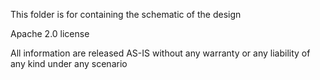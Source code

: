 This folder is for containing the schematic of the design

Apache 2.0 license

All information are released AS-IS without any warranty or any liability of any kind
under any scenario
